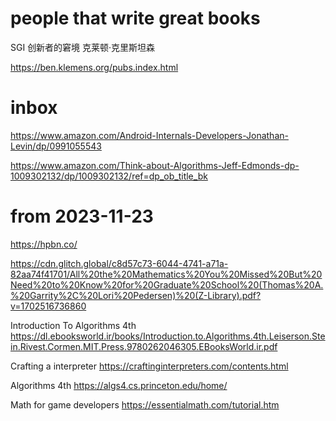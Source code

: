
# people that write great books

SGI 创新者的窘境
克莱顿·克里斯坦森

https://ben.klemens.org/pubs.index.html

# inbox

https://www.amazon.com/Android-Internals-Developers-Jonathan-Levin/dp/0991055543

https://www.amazon.com/Think-about-Algorithms-Jeff-Edmonds-dp-1009302132/dp/1009302132/ref=dp_ob_title_bk


# from 2023-11-23

https://hpbn.co/

https://cdn.glitch.global/c8d57c73-6044-4741-a71a-82aa74f41701/All%20the%20Mathematics%20You%20Missed%20But%20Need%20to%20Know%20for%20Graduate%20School%20(Thomas%20A.%20Garrity%2C%20Lori%20Pedersen)%20(Z-Library).pdf?v=1702516736860

Introduction To Algorithms 4th https://dl.ebooksworld.ir/books/Introduction.to.Algorithms.4th.Leiserson.Stein.Rivest.Cormen.MIT.Press.9780262046305.EBooksWorld.ir.pdf

Crafting a interpreter https://craftinginterpreters.com/contents.html

Algorithms 4th https://algs4.cs.princeton.edu/home/

Math for game developers https://essentialmath.com/tutorial.htm
